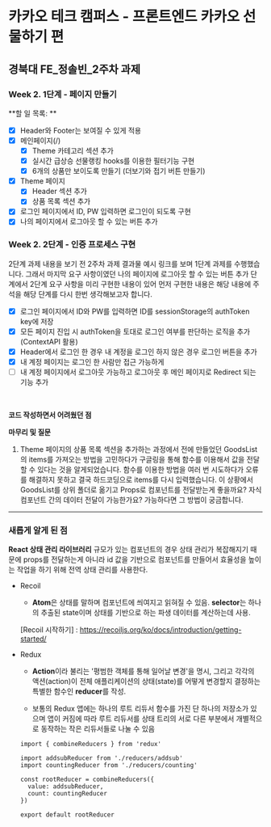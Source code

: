 # 카카오 테크 캠퍼스 - 프론트엔드 카카오 선물하기 편

## **경북대 FE\_정솔빈\_2주차 과제**

### Week 2. 1단계 - 페이지 만들기

**할 일 목록: **

- [x] Header와 Footer는 보여질 수 있게 적용
- [x] 메인페이지(/)
  - [x] Theme 카테고리 섹션 추가
  - [x] 실시간 급상승 선물랭킹 hooks를 이용한 필터기능 구현
  - [x] 6개의 상품만 보이도록 만들기 (더보기와 접기 버튼 만들기)
- [x] Theme 페이지
  - [x] Header 섹션 추가
  - [x] 상품 목록 섹션 추가
- [x] 로그인 페이지에서 ID, PW 입력하면 로그인이 되도록 구현
- [x] 나의 페이지에서 로그아웃 할 수 있는 버튼 추가

### Week 2. 2단계 - 인증 프로세스 구현

2단계 과제 내용을 보기 전 2주차 과제 결과물 예시 링크를 보며 1단계 과제를 수행했습니다. 그래서 마지막 요구 사항이였던 나의 페이지에 로그아웃 할 수 있는 버튼 추가 단계에서 2단계 요구 사항을 미리 구현한 내용이 있어 먼저 구현한 내용은 해당 내용에 주석을 해당 단계를 다시 한번 생각해보고자 합니다.

- [x] 로그인 페이지에서 ID와 PW를 입력하면 ID를 sessionStorage의 authToken key에 저장
- [x] 모든 페이지 진입 시 authToken을 토대로 로그인 여부를 판단하는 로직을 추가 (ContextAPI 활용)
- [x] Header에서 로그인 한 경우 내 계정을 로그인 하지 않은 경우 로그인 버튼을 추가
- [x] 내 계정 페이지는 로그인 한 사람만 접근 가능하게
- [ ] 내 계정 페이지에서 로그아웃 가능하고 로그아웃 후 메인 페이지로 Redirect 되는 기능 추가

</br>

**코드 작성하면서 어려웠던 점**

**마무리 및 질문**

1. Theme 페이지의 상품 목록 섹션을 추가하는 과정에서 전에 만들었던 GoodsList의 items를 가져오는 방법을 고민하다가 구글링을 통해 함수를 이용해서 값을 전달할 수 있다는 것을 알게되었습니다. 함수를 이용한 방법을 여러 번 시도하다가 오류를 해결하지 못하고 결국 하드코딩으로 items를 다시 입력했습니다. 이 상황에서 GoodsList를 상위 폴더로 옮기고 Props로 컴포넌트를 전달받는게 좋을까요? 자식 컴포넌트 간의 데이터 전달이 가능한가요? 가능하다면 그 방법이 궁금합니다.

---

### 새롭게 알게 된 점

**React 상태 관리 라이브러리**
규모가 있는 컴포넌트의 경우 상태 관리가 복잡해지기 때문에 props를 전달하는게 아니라 id 값을 기반으로 컴포넌트를 만들어서 효율성을 높이는 작업을 하기 위해 전역 상태 관리를 사용한다.

- Recoil

  - **Atom**은 상태를 말하며 컴포넌트에 씌여지고 읽혀질 수 있음. **selector**는 하나의 추출된 state이며 상태를 기반으로 하는 파생 데이터를 계산하는데 사용.

  [Recoil 시작하기] : https://recoiljs.org/ko/docs/introduction/getting-started/

- Redux

  - **Action**이라 불리는 '평범한 객체를 통해 일어날 변경'을 명시, 그리고 각각의 액션(action)이 전체 애플리케이션의 상태(state)를 어떻게 변경할지 결정하는 특별한 함수인 **reducer**를 작성.

  - 보통의 Redux 앱에는 하나의 루트 리듀서 함수를 가진 단 하나의 저장소가 있으며 앱이 커짐에 따라 루트 리듀서를 상태 트리의 서로 다른 부분에서 개별적으로 동작하는 작은 리듀서들로 나눌 수 있음

  ```
  import { combineReducers } from 'redux'

  import addsubReducer from './reducers/addsub'
  import countingReducer from './reducers/counting'

  const rootReducer = combineReducers({
    value: addsubReducer,
    count: countingReducer
  })

  export default rootReducer
  ```
